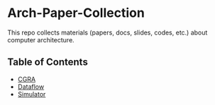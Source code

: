 # Arch-Paper-Collection

This repo collects materials (papers, docs, slides, codes, etc.) about computer architecture.

## Table of Contents

- [CGRA](./CGRA.md)
- [Dataflow](./Dataflow.md)
- [Simulator](./Simulator.md)
